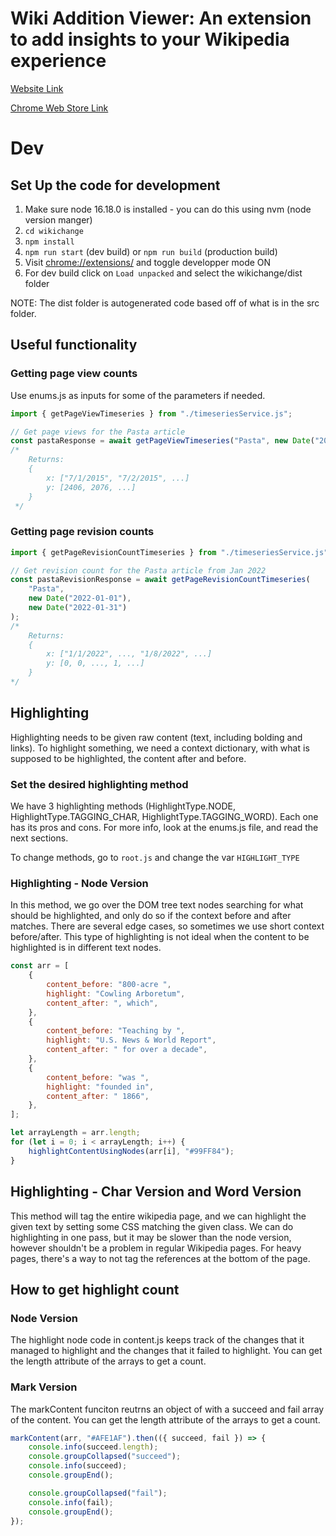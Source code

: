 # Wiki Addition Viewer: An extension to add insights to your Wikipedia experience

[Website Link](https://sukritsangvong.github.io/wp-browser-extension/)

[Chrome Web Store Link](https://chrome.google.com/webstore/detail/wiki-addition-viewer/mnaejggfbjoahdenlcfldglmkekdcljo?hl=en&authuser=1)

# Dev

## Set Up the code for development

1. Make sure node 16.18.0 is installed - you can do this using nvm (node version manger)
2. `cd wikichange`
3. `npm install`
4. `npm run start` (dev build) or `npm run build` (production build)
5. Visit [chrome://extensions/](chrome://extensions/) and toggle developper mode ON
6. For dev build click on `Load unpacked` and select the wikichange/dist folder

NOTE: The dist folder is autogenerated code based off of what is in the src folder.

## Useful functionality

### Getting page view counts

Use enums.js as inputs for some of the parameters if needed.

```javascript
import { getPageViewTimeseries } from "./timeseriesService.js";

// Get page views for the Pasta article
const pastaResponse = await getPageViewTimeseries("Pasta", new Date("2015-07-01"), new Date("2022-01-01"));
/*
    Returns:
    {
        x: ["7/1/2015", "7/2/2015", ...]
        y: [2406, 2076, ...]
    }
 */
```

### Getting page revision counts

```javascript
import { getPageRevisionCountTimeseries } from "./timeseriesService.js";

// Get revision count for the Pasta article from Jan 2022
const pastaRevisionResponse = await getPageRevisionCountTimeseries(
    "Pasta",
    new Date("2022-01-01"),
    new Date("2022-01-31")
);
/*
    Returns:
    {
        x: ["1/1/2022", ..., "1/8/2022", ...]
        y: [0, 0, ..., 1, ...]
    }
*/
```

## Highlighting

Highlighting needs to be given raw content (text, including bolding and links). To highlight something, we need a context dictionary, with what is supposed to be highlighted, the content after and before.

### Set the desired highlighting method

We have 3 highlighting methods (HighlightType.NODE, HighlightType.TAGGING_CHAR, HighlightType.TAGGING_WORD). Each one has its pros and cons. For more info, look at the enums.js file, and read the next sections.

To change methods, go to `root.js` and change the var `HIGHLIGHT_TYPE`

### Highlighting - Node Version

In this method, we go over the DOM tree text nodes searching for what should be highlighted, and only do so if the context before and after matches. There are several edge cases, so sometimes we use short context before/after. This type of highlighting is not ideal when the content to be highlighted is in different text nodes.

```javascript
const arr = [
    {
        content_before: "800-acre ",
        highlight: "Cowling Arboretum",
        content_after: ", which",
    },
    {
        content_before: "Teaching by ",
        highlight: "U.S. News & World Report",
        content_after: " for over a decade",
    },
    {
        content_before: "was ",
        highlight: "founded in",
        content_after: " 1866",
    },
];

let arrayLength = arr.length;
for (let i = 0; i < arrayLength; i++) {
    highlightContentUsingNodes(arr[i], "#99FF84");
}
```

## Highlighting - Char Version and Word Version

This method will tag the entire wikipedia page, and we can highlight the given text by setting some CSS matching the given class. We can do highlighting in one pass, but it may be slower than the node version, however shouldn't be a problem in regular Wikipedia pages. For heavy pages, there's a way to not tag the references at the bottom of the page.

## How to get highlight count

### Node Version

The highlight node code in content.js keeps track of the changes that it managed to highlight and the changes that it failed to highlight. You can get the length attribute of the arrays to get a count.

### Mark Version

The markContent funciton reutrns an object of with a succeed and fail array of the content. You can get the length attribute of the arrays to get a count.

```javascript
markContent(arr, "#AFE1AF").then(({ succeed, fail }) => {
    console.info(succeed.length);
    console.groupCollapsed("succeed");
    console.info(succeed);
    console.groupEnd();

    console.groupCollapsed("fail");
    console.info(fail);
    console.groupEnd();
});
```

